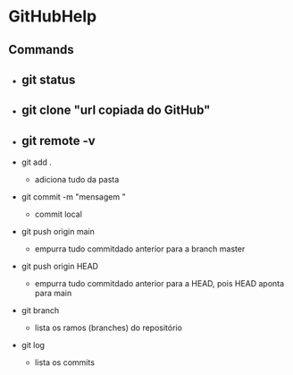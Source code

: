 # GitHubHelp

## Commands

* git status
  - 

* git clone "url copiada do GitHub"
  - 

* git remote -v 
  - 

* git add . 
  - adiciona tudo da pasta 

* git commit -m "mensagem "
  - commit local 

* git push origin main 
  - empurra tudo commitdado anterior para a branch master 
* git push origin HEAD 
  - empurra tudo commitdado anterior para a HEAD, pois HEAD aponta para main

* git branch
  - lista os ramos (branches) do repositório

* git log
  - lista os commits
  
